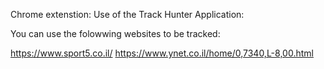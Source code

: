 Chrome extenstion:
Use of  the Track Hunter Application:

You can use the folowwing websites to be tracked:

https://www.sport5.co.il/
https://www.ynet.co.il/home/0,7340,L-8,00.html
